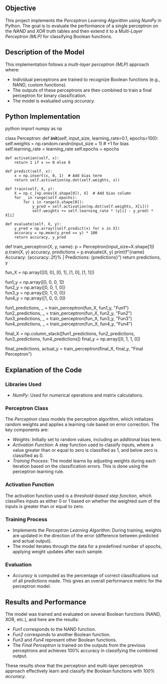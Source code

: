 ## Objective

This project implements the *Perceptron Learning Algorithm* using *NumPy* in Python. The goal is to evaluate the performance of a single perceptron on the *NAND* and *XOR* truth tables and then extend it to a *Multi-Layer Perceptron (MLP)* for classifying Boolean functions.

## Description of the Model

This implementation follows a *multi-layer perceptron (MLP)* approach where:

- Individual perceptrons are trained to recognize Boolean functions (e.g., NAND, custom functions).
- The outputs of these perceptrons are then combined to train a final perceptron for binary classification.
- The model is evaluated using *accuracy*.

## Python Implementation

python
import numpy as np

class Perceptron:
    def __init__(self, input_size, learning_rate=0.1, epochs=100):
        self.weights = np.random.randn(input_size + 1)  # +1 for bias
        self.learning_rate = learning_rate
        self.epochs = epochs

    def activation(self, x):
        return 1 if x >= 0 else 0

    def predict(self, x):
        x = np.insert(x, 0, 1)  # Add bias term
        return self.activation(np.dot(self.weights, x))

    def train(self, X, y):
        X = np.c_[np.ones(X.shape[0]), X]  # Add bias column
        for _ in range(self.epochs):
            for i in range(X.shape[0]):
                y_pred = self.activation(np.dot(self.weights, X[i]))
                self.weights += self.learning_rate * (y[i] - y_pred) * X[i]

    def evaluate(self, X, y):
        y_pred = np.array([self.predict(x) for x in X])
        accuracy = np.mean(y_pred == y) * 100
        return accuracy, y_pred

def train_perceptron(X, y, name):
    p = Perceptron(input_size=X.shape[1])
    p.train(X, y)
    accuracy, predictions = p.evaluate(X, y)
    print(f"{name} Accuracy: {accuracy:.2f}% | Predictions: {predictions}")
    return predictions, y

fun_X = np.array([[0, 0], [0, 1], [1, 0], [1, 1]])

fun1_y = np.array([0, 0, 0, 1])  
fun2_y = np.array([0, 0, 1, 0])  
fun3_y = np.array([0, 1, 0, 0])  
fun4_y = np.array([1, 0, 0, 0]) 

fun1_predictions, _ = train_perceptron(fun_X, fun1_y, "Fun1")
fun2_predictions, _ = train_perceptron(fun_X, fun2_y, "Fun2")
fun3_predictions, _ = train_perceptron(fun_X, fun3_y, "Fun3")
fun4_predictions, _ = train_perceptron(fun_X, fun4_y, "Fun4")

final_X = np.column_stack([fun1_predictions, fun2_predictions, fun3_predictions, fun4_predictions])
final_y = np.array([0, 1, 1, 0])

final_predictions, actual_y = train_perceptron(final_X, final_y, "Final Perceptron")

## Explanation of the Code

### Libraries Used
- *NumPy*: Used for numerical operations and matrix calculations.

### Perceptron Class
The *Perceptron* class models the perceptron algorithm, which initializes random weights and applies a learning rule based on error correction. The key components are:
- *Weights*: Initially set to random values, including an additional bias term.
- *Activation Function*: A step function used to classify inputs, where a value greater than or equal to zero is classified as 1, and below zero is classified as 0.
- *Training Process*: The model learns by adjusting weights during each iteration based on the classification errors. This is done using the perceptron learning rule.

### Activation Function
The activation function used is a *threshold-based step function*, which classifies inputs as either 0 or 1 based on whether the weighted sum of the inputs is greater than or equal to zero.

### Training Process
- Implements the *Perceptron Learning Algorithm*: During training, weights are updated in the direction of the error (difference between predicted and actual output).
- The model iterates through the data for a predefined number of *epochs*, applying weight updates after each sample.

### Evaluation
- *Accuracy* is computed as the percentage of correct classifications out of all predictions made. This gives an overall performance metric for the perceptron model.

## Results and Performance

The model was trained and evaluated on several Boolean functions (NAND, XOR, etc.), and here are the results:

- *Fun1* corresponds to the NAND function.
- *Fun2* corresponds to another Boolean function.
- *Fun3* and *Fun4* represent other Boolean functions.
- The *Final Perceptron* is trained on the outputs from the previous perceptrons and achieves 100% accuracy in classifying the combined output.

These results show that the perceptron and multi-layer perceptron approach effectively learn and classify the Boolean functions with *100% accuracy*.
